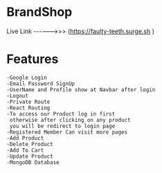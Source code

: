 # BrandShop

Live Link ------>>> (https://faulty-teeth.surge.sh )


# Features
    -Google Login
    -Email Password SignUp
    -UserName and Profile show at Navbar after login
    -Logout
    -Private Route
    -React Routing
    -To access our Product log in first
     otherwise after clicking on any product
     you will be redirect to login page
    -Registered Member Can visit more pages
    -Add Product
    -Delete Product
    -Add To Cart
    -Update Product
    -MongoDB Database
    

